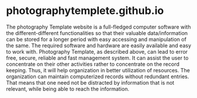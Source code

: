 # photographytemplete.github.io
The photography Template website is a full-fledged computer software with the different-different
functionalities so that their valuable data/information can be stored for a longer period with easy
accessing and manipulation of the same. The required software and hardware are easily available and
easy to work with.
Photography Template, as described above, can lead to error free, secure, reliable and fast
management system. It can assist the user to concentrate on their other activities rather to concentrate
on the record keeping. Thus, it will help organization in better utilization of resources. The
organization can maintain computerized records without redundant entries. That means that one need
not be distracted by information that is not relevant, while being able to reach the information.
